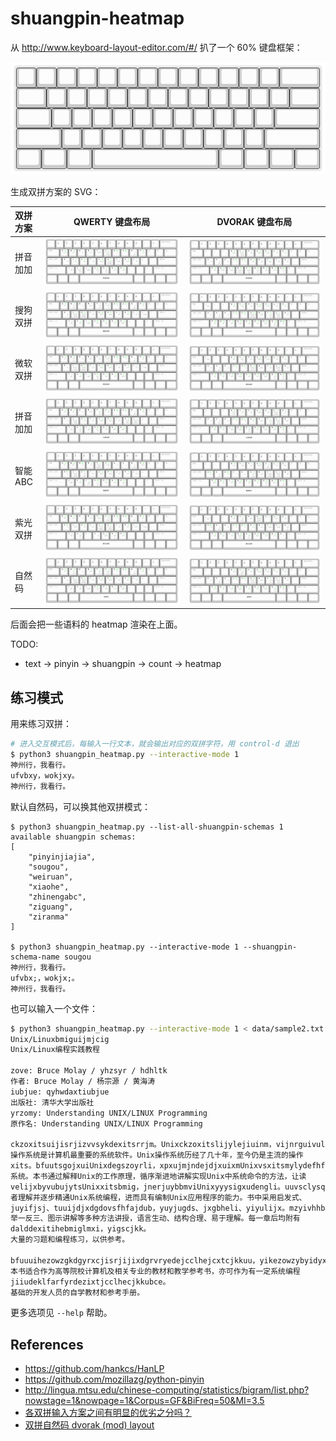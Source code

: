 # shuangpin-heatmap

从 http://www.keyboard-layout-editor.com/#/ 扒了一个 60% 键盘框架：

![](svgs/keyboard-layout.svg)

生成双拼方案的 SVG：

| 双拼方案 | QWERTY 键盘布局 | DVORAK 键盘布局 |
| :-- | :--: | :--: |
| 拼音加加 | ![](svgs/qwerty/pinyinjiajia.svg) | ![](svgs/dvorak/pinyinjiajia.svg) |
| 搜狗双拼 | ![](svgs/qwerty/sougou.svg) | ![](svgs/dvorak/sougou.svg) |
| 微软双拼 | ![](svgs/qwerty/weiruan.svg) | ![](svgs/dvorak/weiruan.svg) |
| 拼音加加 | ![](svgs/qwerty/xiaohe.svg) | ![](svgs/dvorak/xiaohe.svg) |
| 智能ABC | ![](svgs/qwerty/zhinengabc.svg) | ![](svgs/dvorak/zhinengabc.svg) |
| 紫光双拼 | ![](svgs/qwerty/ziguang.svg) | ![](svgs/dvorak/ziguang.svg) |
| 自然码 | ![](svgs/qwerty/ziranma.svg) | ![](svgs/dvorak/ziranma.svg) |

后面会把一些语料的 heatmap 渲染在上面。

TODO:
-   text -> pinyin -> shuangpin -> count -> heatmap

## 练习模式

用来练习双拼：

```bash
# 进入交互模式后，每输入一行文本，就会输出对应的双拼字符，用 control-d 退出
$ python3 shuangpin_heatmap.py --interactive-mode 1
神州行，我看行。
ufvbxy，wokjxy。
神州行，我看行。
```

默认自然码，可以换其他双拼模式：

```
$ python3 shuangpin_heatmap.py --list-all-shuangpin-schemas 1
available shuangpin schemas:
[
    "pinyinjiajia",
    "sougou",
    "weiruan",
    "xiaohe",
    "zhinengabc",
    "ziguang",
    "ziranma"
]

$ python3 shuangpin_heatmap.py --interactive-mode 1 --shuangpin-schema-name sougou
神州行，我看行。
ufvbx;，wokjx;。
神州行，我看行。
```

也可以输入一个文件：

```bash
$ python3 shuangpin_heatmap.py --interactive-mode 1 < data/sample2.txt
Unix/Linuxbmiguijmjcig
Unix/Linux编程实践教程

zove: Bruce Molay / yhzsyr / hdhltk
作者: Bruce Molay / 杨宗源 / 黄海涛
iubjue: qyhwdaxtiubjue
出版社: 清华大学出版社
yrzomy: Understanding UNIX/LINUX Programming
原作名: Understanding UNIX/LINUX Programming

ckzoxitsuijisrjizvvsykdexitsrrjm。Unixckzoxitslijylejiuinm，vijnrguivulqdeckzo
操作系统是计算机最重要的系统软件。Unix操作系统历经了几十年，至今仍是主流的操作
xits。bfuutsgojxuiUnixdegszoyrli，xpxujmjndejdjxuixmUnixvsxitsmylydefhfa，rhdu
系统。本书通过解释Unix的工作原理，循序渐进地讲解实现Unix中系统命令的方法，让读
velijxbyvubujytsUnixxitsbmig，jnerjuybbmviUnixyyysigxudengli。uuvsclysqifaui、
者理解并逐步精通Unix系统编程，进而具有编制Unix应用程序的能力。书中采用启发式、
juyifjsj、tuuijdjxdgdovsfhfajdub，yuyjugds、jxgbheli、yiyulijx。mzyivhhbjpfuyb
举一反三、图示讲解等多种方法讲授，语言生动、结构合理、易于理解。每一章后均附有
dalddexitihebmiglmxi，yigscjkk。
大量的习题和编程练习，以供参考。

bfuuuihezowzgkdgyrxcjisrjijixdgrvryedejcclhejcxtcjkkuu，yikezowzybyidyxitsbmig
本书适合作为高等院校计算机及相关专业的教材和教学参考书，亦可作为有一定系统编程
jiiudeklfarfyrdezixtjcclhecjkkubce。
基础的开发人员的自学教材和参考手册。
```

更多选项见 `--help` 帮助。

## References

-   https://github.com/hankcs/HanLP
-   https://github.com/mozillazg/python-pinyin
-   http://lingua.mtsu.edu/chinese-computing/statistics/bigram/list.php?nowstage=1&nowpage=1&Corpus=GF&BiFreq=50&MI=3.5
-   [各双拼输入方案之间有明显的优劣之分吗？](https://www.zhihu.com/question/20191383)
-   [双拼自然码 dvorak (mod) layout](http://www.keyboard-layout-editor.com/##@_name=dvorak%20mod&pcb:false%3B&@=~%0A%60&=!%0A1&=%2F@%0A2&=%23%0A3&=$%0A4&=%25%0A5&=%5E%0A6&=%2F&%0A7&=*%0A8&=(%0A9&=)%0A0&=%2F_%0A-&=+%0A%2F=&_w:2%3B&=Backspace%3B&@_w:1.5%3B&=Tab&=%2F:%0A%2F%3B&=%3C%0A,&=%3E%0A.&=K%0A%0Ak%0A%0A%0A%0A%0Aao&=Y%0A%0Ay%0Auai%0A%0A%0A%0Aing&=F%0A%0Af%0A%0A%0A%0A%0Aen&=G%0A%0Ag%0A%0A%0A%0A%0Aeng&=C%0A%0Ac%0A%0A%0A%0A%0Aiao&=L%0A%0Al%0A%0A%0A%0A%0Aai&=Z%0A%0Az%0A%0A%0A%0A%0Aei&=%7B%0A%5B&=%7D%0A%5D&_w:1.5%3B&=%7C%0A%5C%3B&@_w:1.75%3B&=Control&=A%0A%0A%0A%0A%0A%0A%0Aa&=O%0A%0A%0Aou%0A%0A%0A%0Ao&=E%0A%0A%0A%0A%0A%0A%0Ae&_n:true%3B&=I%0A%0Ach%0A%0A%0A%0A%0Ai&=U%0A%0Ash%0A%0A%0A%0A%0Au&=D%0A%0A%0Auang%0A%0A%0A%0Aiang&_n:true%3B&=R%0A%0Ar%0A%0A%0A%0A%0Auan&=T%0A%0At%0Ave%0A%0A%0A%0Aue&=S%0A%0A%0Aong%0A%0A%0A%0Aiong&=N%0A%0An%0A%0A%0A%0A%0Ain&=%22%0A'&_w:2.25%3B&=Enter%3B&@_w:2.25%3B&=Shift&=P%0A%0Ap%0A%0A%0A%0A%0Aun&=Q%0A%0Aq%0A%0A%0A%0A%0Aiu&=J%0A%0Aj%0A%0A%0A%0A%0Aan&=H%0A%0Ah%0A%0A%0A%0A%0Aang&=X%0A%0Ax%0A%0A%0A%0A%0Aie&=B%0A%0Ab%0A%0A%0A%0A%0Aou&=M%0A%0Am%0A%0A%0A%0A%0Aian&=W%0A%0Aw%0Aua%0A%0A%0A%0Aia&_w2:1.5%3B&=V%0A%0Azh%0Av%0A%0A%0A%0Aui&=%3F%0A%2F%2F&_w:2.75%3B&=Shift%3B&@_w:1.25%3B&=Ctrl&_w:1.25%3B&=Win&_w:1.25%3B&=Alt&_a:7&w:6.25%3B&=&_a:4&w:1.25%3B&=Alt&_w:1.25%3B&=Win&_w:1.25%3B&=Menu&_w:1.25%3B&=Ctrl)
